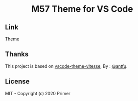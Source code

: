 <h1 align="center">M57 Theme for VS Code</h1>

## Link
[Theme](https://marketplace.visualstudio.com/items?itemName=M57.m57)

## Thanks

This project is based on [vscode-theme-vitesse](https://github.com/antfu/vscode-theme-vitesse),
By : [@antfu](https://github.com/antfu/).
## License

MIT - Copyright (c) 2020 Primer

